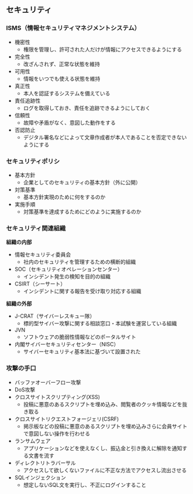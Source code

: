 ## セキュリティ

### ISMS（情報セキュリティマネジメントシステム）

- 機密性
  - 権限を管理し、許可された人だけが情報にアクセスできるようにする
- 完全性
  - 改ざんされず、正常な状態を維持
- 可用性
  - 情報をいつでも使える状態を維持
- 真正性
  - 本人を認証するシステムを備えている
- 責任追跡性
  - ログを取得しておき、責任を追跡できるようにしておく
- 信頼性
  - 故障や矛盾がなく、意図した動作をする
- 否認防止
  - デジタル署名などによって文章作成者が本人であることを否定できないようにする
  

### セキュリティポリシ

- 基本方針
  - 企業としてのセキュリティの基本方針（外に公開）
- 対策基準
  - 基本方針実現のために何をするのか
- 実施手順
  - 対策基準を達成するためにどのように実施するのか


### セキュリティ関連組織

**組織の内部**

- 情報セキュリティ委員会
  - 社内のセキュリティを管理するための横断的組織
- SOC（セキュリティオペレーションセンター）
  - インシデント発生の検知を目的の組織
- CSIRT（シーサート）
  - インシデントに関する報告を受け取り対応する組織

**組織の外部**

- J-CRAT（サイバーレスキュー隊）
  - 標的型サイバー攻撃に関する相談窓口・本試験を運営している組織
- JVN
  - ソフトウェアの脆弱性情報などのポータルサイト
- 内閣サイバーセキュリティセンター（NISC）
  - サイバーセキュリティ基本法に基づいて設置された


### 攻撃の手口

- バッファオーバーフロー攻撃
- DoS攻撃
- クロスサイトスクリプティング(XSS)
  - 投稿に悪意のあるスクリプトを埋め込み、閲覧者のクッキ情報などを抜き取る
- クロスサイトリクエストフォージェリ(CSRF)
  - 掲示板などの投稿に悪意のあるスクリプトを埋め込みさらに会員サイトで意図しない操作を行わせる
- ランサムウェア
  - アプリケーションなどを使えなくし、振込金と引き換えに解除を通知する文書を流す
- ディレクトリトラバーサル
  - アクセスして欲しくないファイルに不正な方法でアクセスし流出させる
- SQLインジェクション
  - 想定しないSQL文を実行し、不正にログインすること

